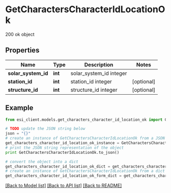 # GetCharactersCharacterIdLocationOk

200 ok object

## Properties

Name | Type | Description | Notes
------------ | ------------- | ------------- | -------------
**solar_system_id** | **int** | solar_system_id integer | 
**station_id** | **int** | station_id integer | [optional] 
**structure_id** | **int** | structure_id integer | [optional] 

## Example

```python
from esi_client.models.get_characters_character_id_location_ok import GetCharactersCharacterIdLocationOk

# TODO update the JSON string below
json = "{}"
# create an instance of GetCharactersCharacterIdLocationOk from a JSON string
get_characters_character_id_location_ok_instance = GetCharactersCharacterIdLocationOk.from_json(json)
# print the JSON string representation of the object
print GetCharactersCharacterIdLocationOk.to_json()

# convert the object into a dict
get_characters_character_id_location_ok_dict = get_characters_character_id_location_ok_instance.to_dict()
# create an instance of GetCharactersCharacterIdLocationOk from a dict
get_characters_character_id_location_ok_form_dict = get_characters_character_id_location_ok.from_dict(get_characters_character_id_location_ok_dict)
```
[[Back to Model list]](../README.md#documentation-for-models) [[Back to API list]](../README.md#documentation-for-api-endpoints) [[Back to README]](../README.md)


